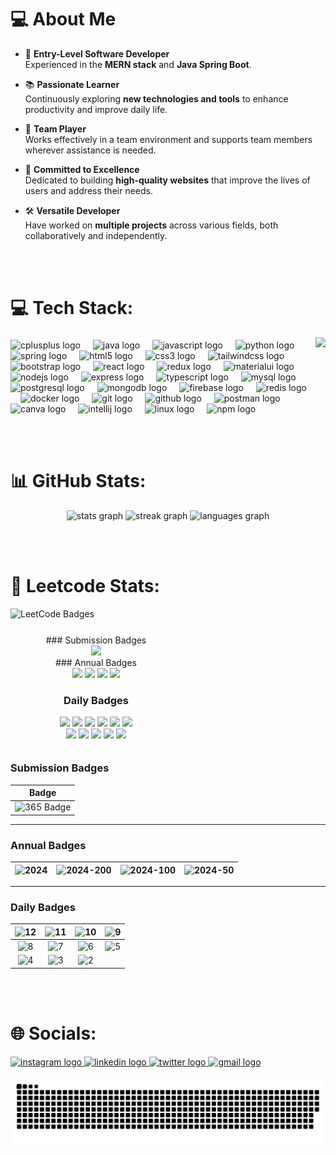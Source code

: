 # 💻 About Me

- 🌟 **Entry-Level Software Developer**  
  Experienced in the **MERN stack** and **Java Spring Boot**.  

- 📚 **Passionate Learner**  
  Continuously exploring **new technologies and tools** to enhance productivity and improve daily life.  

- 🤝 **Team Player**  
  Works effectively in a team environment and supports team members wherever assistance is needed.  

- 🚀 **Committed to Excellence**  
  Dedicated to building **high-quality websites** that improve the lives of users and address their needs.  

- 🛠️ **Versatile Developer**  
  Have worked on **multiple projects** across various fields, both collaboratively and independently.  

<br><br>

# 💻 Tech Stack:

<img align="right" height="150" src="https://i.imgflip.com/65efzo.gif"  />

###
<div align="left">
  <img src="https://cdn.jsdelivr.net/gh/devicons/devicon/icons/cplusplus/cplusplus-original.svg" height="30" alt="cplusplus logo"  />
  <img width="12" />
  <img src="https://cdn.jsdelivr.net/gh/devicons/devicon/icons/java/java-original.svg" height="30" alt="java logo"  />
  <img width="12" />
  <img src="https://cdn.jsdelivr.net/gh/devicons/devicon/icons/javascript/javascript-original.svg" height="30" alt="javascript logo"  />
  <img width="12" />
  <img src="https://cdn.jsdelivr.net/gh/devicons/devicon/icons/python/python-original.svg" height="30" alt="python logo"  />
  <img width="12" />
  <img src="https://cdn.simpleicons.org/spring/6DB33F" height="30" alt="spring logo"  />
  <img width="12" />
  <img src="https://cdn.jsdelivr.net/gh/devicons/devicon/icons/html5/html5-original.svg" height="30" alt="html5 logo"  />
  <img width="12" />
  <img src="https://cdn.jsdelivr.net/gh/devicons/devicon/icons/css3/css3-original.svg" height="30" alt="css3 logo"  />
  <img width="12" />
  <img src="https://skillicons.dev/icons?i=tailwind" height="30" alt="tailwindcss logo"  />
  <img width="12" />
  <img src="https://cdn.jsdelivr.net/gh/devicons/devicon/icons/bootstrap/bootstrap-original.svg" height="30" alt="bootstrap logo"  />
  <img width="12" />
  <img src="https://cdn.jsdelivr.net/gh/devicons/devicon/icons/react/react-original.svg" height="30" alt="react logo"  />
  <img width="12" />
  <img src="https://cdn.jsdelivr.net/gh/devicons/devicon/icons/redux/redux-original.svg" height="30" alt="redux logo"  />
  <img width="12" />
  <img src="https://cdn.jsdelivr.net/gh/devicons/devicon/icons/materialui/materialui-original.svg" height="30" alt="materialui logo"  />
  <img width="12" />
  <img src="https://cdn.simpleicons.org/nodedotjs/339933" height="30" alt="nodejs logo"  />
  <img width="12" />
  <img src="https://skillicons.dev/icons?i=express" height="30" alt="express logo"  />
  <img width="12" />
  <img src="https://cdn.jsdelivr.net/gh/devicons/devicon/icons/typescript/typescript-original.svg" height="30" alt="typescript logo"  />
  <img width="12" />
  <img src="https://cdn.jsdelivr.net/gh/devicons/devicon/icons/mysql/mysql-original.svg" height="30" alt="mysql logo"  />
  <img width="12" />
  <img src="https://cdn.jsdelivr.net/gh/devicons/devicon/icons/postgresql/postgresql-original.svg" height="30" alt="postgresql logo"  />
  <img width="12" />
  <img src="https://skillicons.dev/icons?i=mongodb" height="30" alt="mongodb logo"  />
  <img width="12" />
  <img src="https://cdn.jsdelivr.net/gh/devicons/devicon/icons/firebase/firebase-plain.svg" height="30" alt="firebase logo"  />
  <img width="12" />
  <img src="https://cdn.jsdelivr.net/gh/devicons/devicon/icons/redis/redis-original.svg" height="30" alt="redis logo"  />
  <img width="12" />
  <img src="https://skillicons.dev/icons?i=docker" height="30" alt="docker logo"  />
  <img width="12" />
  <img src="https://skillicons.dev/icons?i=git" height="30" alt="git logo"  />
  <img width="12" />
  <img src="https://skillicons.dev/icons?i=github" height="30" alt="github logo"  />
  <img width="12" />
  <img src="https://skillicons.dev/icons?i=postman" height="30" alt="postman logo"  />
  <img width="12" />
  <img src="https://cdn.jsdelivr.net/gh/devicons/devicon/icons/canva/canva-original.svg" height="30" alt="canva logo"  />
  <img width="12" />
  <img src="https://cdn.jsdelivr.net/gh/devicons/devicon/icons/intellij/intellij-original.svg" height="30" alt="intellij logo"  />
  <img width="12" />
  <img src="https://cdn.jsdelivr.net/gh/devicons/devicon/icons/linux/linux-original.svg" height="30" alt="linux logo"  />
  <img width="12" />
  <img src="https://cdn.jsdelivr.net/gh/devicons/devicon/icons/npm/npm-original-wordmark.svg" height="30" alt="npm logo"  />
</div>

<br><br>

# 📊 GitHub Stats:

<div align="center">
  <img src="https://github-readme-stats.vercel.app/api?username=realsohel&hide_title=false&hide_rank=false&show_icons=true&include_all_commits=true&count_private=true&disable_animations=false&theme=dracula&locale=en&hide_border=false" height="150" alt="stats graph"  />
  <img src="https://streak-stats.demolab.com?user=realsohel&locale=en&mode=daily&theme=dracula&hide_border=false&border_radius=5" height="150" alt="streak graph"  />
  <img src="https://github-readme-stats.vercel.app/api/top-langs?username=realsohel&locale=en&hide_title=false&layout=compact&card_width=320&langs_count=5&theme=dracula&hide_border=false" height="150" alt="languages graph"  />
</div>

<br><br>

# 🚀 Leetcode Stats:
![LeetCode Badges](https://leetcode-badge-showcase.vercel.app/api?username=real_sohel&theme=dark&hide_border=true)

<div align="center" style="width: 50%; border: 1px solid white; padding: 10px;"> 
  ### Submission Badges
  <div align="center" style="width: 50%;">  
    <img  height="80" src="https://assets.leetcode.com/static_assets/marketing/365_new.gif"  />
  </div>
  ### Annual Badges
  <div align="center" style="width: 50%;">  
    <img  height="80" src="https://assets.leetcode.com/static_assets/marketing/2024.gif"  />
    <img  height="80" src="https://assets.leetcode.com/static_assets/marketing/2024-200.gif"  />
    <img  height="80" src="https://assets.leetcode.com/static_assets/marketing/2024-100-new.gif"  />
    <img  height="80" src="https://assets.leetcode.com/static_assets/marketing/2024-50.gif"  />
  </div>

  ### Daily Badges
  <div align="center" style="width: 50%;">  
    <img  height="80" src="https://leetcode.com/static/images/badges/2024/gif/2024-12.gif"  />
    <img height="80" src="https://leetcode.com/static/images/badges/2024/gif/2024-11.gif" />
    <img height="80" src="https://leetcode.com/static/images/badges/2024/gif/2024-10.gif" />
    <img height="80" src="https://leetcode.com/static/images/badges/2024/gif/2024-09.gif" />
    <img height="80" src="https://leetcode.com/static/images/badges/2024/gif/2024-08.gif" />
    <img height="80" src="https://leetcode.com/static/images/badges/2024/gif/2024-07.gif" />
    <img height="80" src="https://leetcode.com/static/images/badges/2024/gif/2024-06.gif" />
    <img height="80" src="https://leetcode.com/static/images/badges/2024/gif/2024-05.gif" />
    <img height="80" src="https://leetcode.com/static/images/badges/2024/gif/2024-04.gif" />
    <img height="80" src="https://leetcode.com/static/images/badges/2024/gif/2024-03.gif" />
    <img height="80" src="https://leetcode.com/static/images/badges/2024/gif/2024-02.gif" />
  </div>
</div>

### Submission Badges
| Badge |
|:-----:|
| ![365 Badge](https://assets.leetcode.com/static_assets/marketing/365_new.gif) |

---

### Annual Badges
| ![2024](https://assets.leetcode.com/static_assets/marketing/2024.gif) | ![2024-200](https://assets.leetcode.com/static_assets/marketing/2024-200.gif) | ![2024-100](https://assets.leetcode.com/static_assets/marketing/2024-100-new.gif) | ![2024-50](https://assets.leetcode.com/static_assets/marketing/2024-50.gif) |
|:---:|:---:|:---:|:---:|

---

### Daily Badges
| ![12](https://leetcode.com/static/images/badges/2024/gif/2024-12.gif) | ![11](https://leetcode.com/static/images/badges/2024/gif/2024-11.gif) | ![10](https://leetcode.com/static/images/badges/2024/gif/2024-10.gif) | ![9](https://leetcode.com/static/images/badges/2024/gif/2024-09.gif) |
|:---:|:---:|:---:|:---:|
| ![8](https://leetcode.com/static/images/badges/2024/gif/2024-08.gif) | ![7](https://leetcode.com/static/images/badges/2024/gif/2024-07.gif) | ![6](https://leetcode.com/static/images/badges/2024/gif/2024-06.gif) | ![5](https://leetcode.com/static/images/badges/2024/gif/2024-05.gif) |
| ![4](https://leetcode.com/static/images/badges/2024/gif/2024-04.gif) | ![3](https://leetcode.com/static/images/badges/2024/gif/2024-03.gif) | ![2](https://leetcode.com/static/images/badges/2024/gif/2024-02.gif) |


<br><br> 

# 🌐 Socials:
<div align="left">
  <a href="https://www.instagram.com/sohail.salmani.400054" target="_blank">
    <img src="https://img.shields.io/static/v1?message=Instagram&logo=instagram&label=&color=E4405F&logoColor=white&labelColor=&style=for-the-badge" height="35" alt="instagram logo"  />
  </a>
  <a href="https://www.linkedin.com/in/mohd-sohel-salmani" target="_blank">
    <img src="https://img.shields.io/static/v1?message=LinkedIn&logo=linkedin&label=&color=0077B5&logoColor=white&labelColor=&style=for-the-badge" height="35" alt="linkedin logo"  />
  </a>
  <a href="https://x.com/real_sohel_" target="_blank">
    <img src="https://img.shields.io/static/v1?message=Twitter&logo=twitter&label=&color=1DA1F2&logoColor=white&labelColor=&style=for-the-badge" height="35" alt="twitter logo"  />
  </a>
  <a href="salmanisohail26@gmail.com" target="_blank">
    <img src="https://img.shields.io/static/v1?message=Gmail&logo=gmail&label=&color=D14836&logoColor=white&labelColor=&style=for-the-badge" height="35" alt="gmail logo"  />
  </a>
</div>


<br clear="both">

<img src="https://raw.githubusercontent.com/realsohel/realsohel/output/snake.svg" alt="Snake animation" />

###
